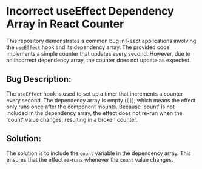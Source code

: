 # Incorrect useEffect Dependency Array in React Counter
This repository demonstrates a common bug in React applications involving the `useEffect` hook and its dependency array. The provided code implements a simple counter that updates every second. However, due to an incorrect dependency array, the counter does not update as expected.

## Bug Description:
The `useEffect` hook is used to set up a timer that increments a counter every second. The dependency array is empty (`[]`), which means the effect only runs once after the component mounts.  Because 'count' is not included in the dependency array, the effect does not re-run when the 'count' value changes, resulting in a broken counter.

## Solution:
The solution is to include the `count` variable in the dependency array. This ensures that the effect re-runs whenever the `count` value changes.